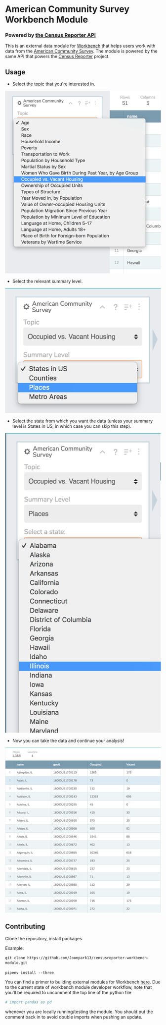 # American Community Survey Workbench Module

### Powered by [the Census Reporter API](https://github.com/censusreporter/census-api)

This is an external data module for [Workbench](https://github.com/CJWorkbench/cjworkbench) that helps users work with data from the [American Community Survey](https://www.census.gov/programs-surveys/acs/). The module is powered by the same API that powers the [Census Reporter](https://censusreporter.org/) project.

## Usage
 - Select the topic that you're interested in.

![](images/Step1.png)

- Select the relevant summary level.

![](images/Step2.png)

- Select the state from which you want the data (unless your summary level is States in US, in which case you can skip this step).

![](images/Step3.png)

- Now you can take the data and continue your analysis!

![](images/Step4.png)

## Contributing
Clone the repository, install packages.

Example:

```
git clone https://github.com/Joonpark13/censusreporter-workbench-module.git

pipenv install --three
```

You can find a primer to building external modules for Workbench [here](http://help.workbenchdata.com/build-a-custom-module/build-a-custom-module). Due to the current state of workbench module developer workflow, note that you'll be required to uncomment the top line of the python file

```python
# import pandas as pd
```

whenever you are locally running/testing the module. You should put the comment back in to avoid double imports when pushing an update.
